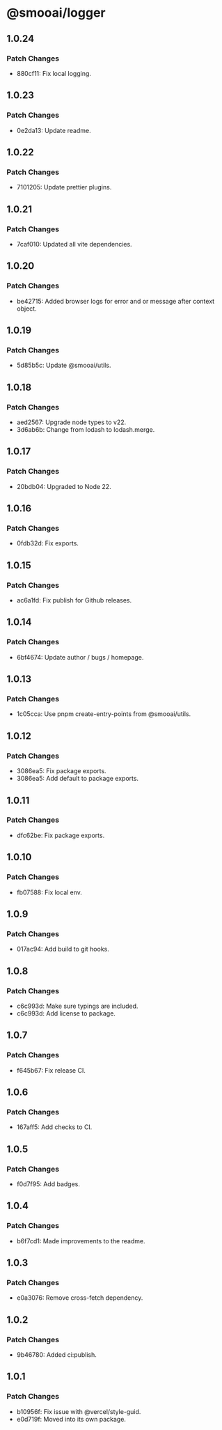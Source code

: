 # @smooai/logger

## 1.0.24

### Patch Changes

- 880cf11: Fix local logging.

## 1.0.23

### Patch Changes

- 0e2da13: Update readme.

## 1.0.22

### Patch Changes

- 7101205: Update prettier plugins.

## 1.0.21

### Patch Changes

- 7caf010: Updated all vite dependencies.

## 1.0.20

### Patch Changes

- be42715: Added browser logs for error and or message after context object.

## 1.0.19

### Patch Changes

- 5d85b5c: Update @smooai/utils.

## 1.0.18

### Patch Changes

- aed2567: Upgrade node types to v22.
- 3d6ab6b: Change from lodash to lodash.merge.

## 1.0.17

### Patch Changes

- 20bdb04: Upgraded to Node 22.

## 1.0.16

### Patch Changes

- 0fdb32d: Fix exports.

## 1.0.15

### Patch Changes

- ac6a1fd: Fix publish for Github releases.

## 1.0.14

### Patch Changes

- 6bf4674: Update author / bugs / homepage.

## 1.0.13

### Patch Changes

- 1c05cca: Use pnpm create-entry-points from @smooai/utils.

## 1.0.12

### Patch Changes

- 3086ea5: Fix package exports.
- 3086ea5: Add default to package exports.

## 1.0.11

### Patch Changes

- dfc62be: Fix package exports.

## 1.0.10

### Patch Changes

- fb07588: Fix local env.

## 1.0.9

### Patch Changes

- 017ac94: Add build to git hooks.

## 1.0.8

### Patch Changes

- c6c993d: Make sure typings are included.
- c6c993d: Add license to package.

## 1.0.7

### Patch Changes

- f645b67: Fix release CI.

## 1.0.6

### Patch Changes

- 167aff5: Add checks to CI.

## 1.0.5

### Patch Changes

- f0d7f95: Add badges.

## 1.0.4

### Patch Changes

- b6f7cd1: Made improvements to the readme.

## 1.0.3

### Patch Changes

- e0a3076: Remove cross-fetch dependency.

## 1.0.2

### Patch Changes

- 9b46780: Added ci:publish.

## 1.0.1

### Patch Changes

- b10956f: Fix issue with @vercel/style-guid.
- e0d719f: Moved into its own package.

